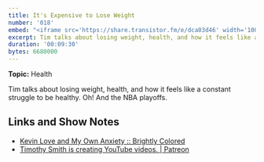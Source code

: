 ```yaml
---
title: It's Expensive to Lose Weight
number: '018'
embed: "<iframe src='https://share.transistor.fm/e/dca03d46' width='100%' height='180' frameborder='0' scrolling='no' seamless='true' style='width:100%; height:180px;'></iframe>"
excerpt: Tim talks about losing weight, health, and how it feels like a constant struggle to be healthy. Oh! And the NBA playoffs.
duration: '00:09:30'
bytes: 6680000
---
```


**Topic:** Health

Tim talks about losing weight, health, and how it feels like a constant struggle to be healthy. Oh! And the NBA playoffs.

## Links and Show Notes

- [Kevin Love and My Own Anxiety :: Brightly Colored](https://brightlycolored.org/2018/03/anxiety/)
- [Timothy Smith is creating YouTube videos. \| Patreon](https://www.patreon.com/smithtimmytim)
